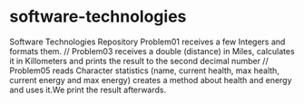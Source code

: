 # software-technologies
Software Technologies Repository
Problem01 receives a few Integers and formats them.
//
Problem03 receives a double (distance) in Miles, calculates it in Killometers and prints the result to the second decimal number
//
Problem05 reads Character statistics (name, current health, max health, current energy and max energy) creates a method about health and energy and uses it.We print the result afterwards.
